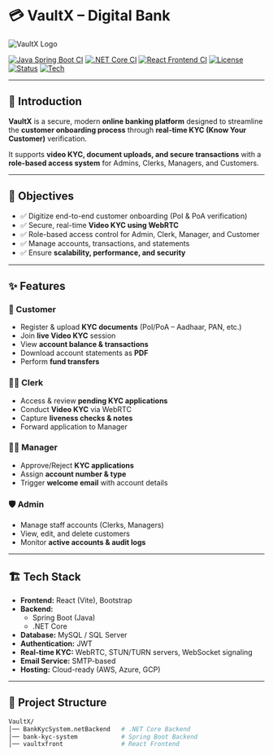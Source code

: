 # 💳 VaultX – Digital Bank

![VaultX Logo](https://img.shields.io/badge/VaultX-Digital%20Bank-1E90FF?style=for-the-badge&logo=databricks&logoColor=white)

[![Java Spring Boot CI](https://github.com/your-username/vaultx/actions/workflows/springboot-ci.yml/badge.svg)](https://github.com/your-username/vaultx/actions/workflows/springboot-ci.yml)
[![.NET Core CI](https://github.com/your-username/vaultx/actions/workflows/dotnet-ci.yml/badge.svg)](https://github.com/your-username/vaultx/actions/workflows/dotnet-ci.yml)
[![React Frontend CI](https://github.com/your-username/vaultx/actions/workflows/react-ci.yml/badge.svg)](https://github.com/your-username/vaultx/actions/workflows/react-ci.yml)
[![License](https://img.shields.io/badge/license-MIT-green?style=for-the-badge)](./LICENSE)
[![Status](https://img.shields.io/badge/Status-Active-success?style=for-the-badge)]()
[![Tech](https://img.shields.io/badge/Tech-React%20%7C%20SpringBoot%20%7C%20.NET%20%7C%20MySQL-blue?style=for-the-badge)]()

---

## 📌 Introduction
**VaultX** is a secure, modern **online banking platform** designed to streamline the **customer onboarding process** through **real-time KYC (Know Your Customer)** verification.  

It supports **video KYC, document uploads, and secure transactions** with a **role-based access system** for Admins, Clerks, Managers, and Customers.  

---

## 🎯 Objectives
- ✅ Digitize end-to-end customer onboarding (PoI & PoA verification)  
- ✅ Secure, real-time **Video KYC using WebRTC**  
- ✅ Role-based access control for Admin, Clerk, Manager, and Customer  
- ✅ Manage accounts, transactions, and statements  
- ✅ Ensure **scalability, performance, and security**  

---

## ✨ Features
### 👤 Customer
- Register & upload **KYC documents** (PoI/PoA – Aadhaar, PAN, etc.)  
- Join **live Video KYC** session  
- View **account balance & transactions**  
- Download account statements as **PDF**  
- Perform **fund transfers**  

### 🧑‍💼 Clerk
- Access & review **pending KYC applications**  
- Conduct **Video KYC** via WebRTC  
- Capture **liveness checks & notes**  
- Forward application to Manager  

### 👨‍💼 Manager
- Approve/Reject **KYC applications**  
- Assign **account number & type**  
- Trigger **welcome email** with account details  

### 🛡️ Admin
- Manage staff accounts (Clerks, Managers)  
- View, edit, and delete customers  
- Monitor **active accounts & audit logs**  

---

## 🏗️ Tech Stack
- **Frontend:** React (Vite), Bootstrap  
- **Backend:**  
  - Spring Boot (Java)  
  - .NET Core  
- **Database:** MySQL / SQL Server  
- **Authentication:** JWT  
- **Real-time KYC:** WebRTC, STUN/TURN servers, WebSocket signaling  
- **Email Service:** SMTP-based  
- **Hosting:** Cloud-ready (AWS, Azure, GCP)  

---

## 📂 Project Structure
```bash
VaultX/
│── BankKycSystem.netBackend   # .NET Core Backend
│── bank-kyc-system            # Spring Boot Backend
│── vaultxfront                # React Frontend
